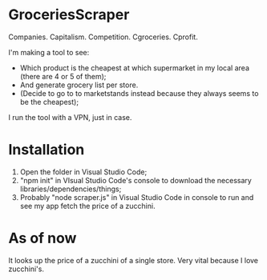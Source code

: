 # GroceriesScraper

Companies. Capitalism. Competition. Cgroceries. Cprofit.

I'm making a tool to see:
  - Which product is the cheapest at which supermarket in my local area (there are 4 or 5 of them);
  - And generate grocery list per store.
  - (Decide to go to to marketstands instead because they always seems to be the cheapest);
  
I run the tool with a VPN, just in case.

# Installation

1. Open the folder in Visual Studio Code;
2. "npm init" in VIsual Studio Code's console to download the necessary libraries/dependencies/things;
3. Probably "node scraper.js" in Visual Studio Code in console to run and see my app fetch the price of a zucchini.

# As of now
It looks up the price of a zucchini of a single store.
Very vital because I love zucchini's.
